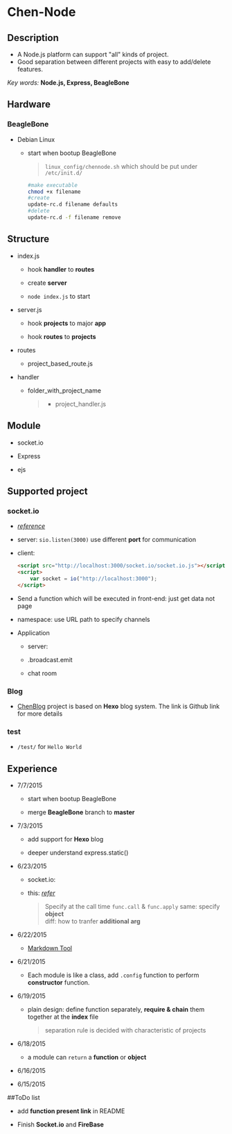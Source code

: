 # Chen-Node

## Description

* A Node.js platform can support "all" kinds of project.
* Good separation between different projects with easy to add/delete features.

 *Key words:* **Node.js, Express, BeagleBone**

## Hardware

### BeagleBone
* Debian Linux
    * start when bootup BeagleBone

        >`linux_config/chennode.sh` which should be put under `/etc/init.d/`
        ```bash
        #make executable
        chmod +x filename
        #create
        update-rc.d filename defaults
        #delete
        update-rc.d -f filename remove
        ```

## Structure

* index.js

     * hook **handler** to **routes**

     * create **server**

     * `node index.js` to start

* server.js

    * hook **projects** to major **app**

    *  hook **routes** to **projects**

* routes

    * project_based_route.js

* handler

    * folder_with_project_name

        >* project_handler.js

## Module

* socket.io

* Express

* ejs

## Supported project

### socket.io

* [*reference*](https://www.youtube.com/watch?v=nN6gFQMr3yU)

* server: `sio.listen(3000)` use different **port** for communication

* client:

    ```html
    <script src="http://localhost:3000/socket.io/socket.io.js"></script>
    <script>
        var socket = io("http://localhost:3000");
    </script>
    ```

* Send a function which will be executed in front-end: just get data not page

* namespace: use URL path to specify channels

* Application

    * server:

    * .broadcast.emit

    * chat room

### Blog

* [ChenBlog](https://github.com/neilChenXie/ChenBlog) project is based on **Hexo** blog system. The link is Github link for more details

### test

* `/test/` for `Hello World`

## Experience

* 7/7/2015

  * start when bootup BeagleBone

  * merge **BeagleBone** branch to **master**

* 7/3/2015

  * add support for **Hexo** blog

  * deeper understand express.static()

* 6/23/2015
  * socket.io:

  * this: [*refer*](http://book.mixu.net/node/ch4.html)

    >Specify at the call time
    `func.call` & `func.apply`
    same: specify **object**<br>
    diff: how to tranfer **additional arg**

* 6/22/2015

  * [Markdown Tool](https://github.com/mixu/markdown-styles)

* 6/21/2015

  * Each module is like a  class, add  `.config` function to perform **constructor** function.

* 6/19/2015

  * plain design: define function separately, **require & chain** them together at the **index** file

    > separation rule is decided with characteristic of projects

* 6/18/2015

  * a module can `return` a **function** or **object**

* 6/16/2015

* 6/15/2015

##ToDo list

* add **function present link** in README

* Finish **Socket.io** and **FireBase**
